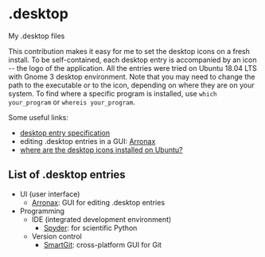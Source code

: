 # .desktop
My .desktop files



This contribution makes it easy for me to set the desktop icons on a fresh install. To be self-contained, each desktop entry is accompanied by an icon -- the logo of the application. All the entries were tried on Ubuntu 18.04 LTS with Gnome 3 desktop environment. Note that you may need to change the path to the executable or to the icon, depending on where they are on your system. To find where a specific program is installed, use `which your_program` or `whereis your_program`.

Some useful links:
- [desktop entry specification](https://specifications.freedesktop.org/desktop-entry-spec/desktop-entry-spec-latest.html)
- editing .desktop entries in a GUI: [Arronax](http://www.florian-diesch.de/software/arronax/)
- [where are the desktop icons installed on Ubuntu?](https://askubuntu.com/a/217339)



## List of .desktop entries

- UI (user interface)
   - [Arronax](http://www.florian-diesch.de/software/arronax/): GUI for editing .desktop entries
- Programming
   - IDE (integrated development environment)
      - [Spyder](https://www.spyder-ide.org/): for scientific Python
   - Version control
      - [SmartGit](https://www.syntevo.com/smartgit/): cross-platform GUI for Git

